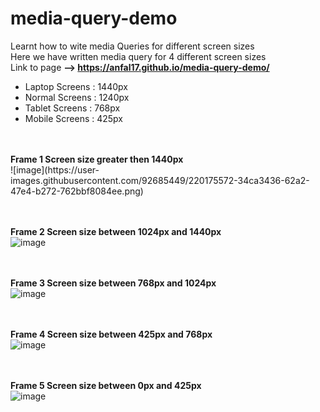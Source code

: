 ﻿# media-query-demo
Learnt how to wite media Queries for different screen sizes<br>
Here we have written media query for 4 different screen sizes<br>
Link to page <b> --> https://anfal17.github.io/media-query-demo/ </b> 
<ul>
<li>Laptop Screens : 1440px </li>
<li>Normal Screens : 1240px </li>
<li>Tablet Screens : 768px </li>
<li>Mobile Screens : 425px </li>
</ul>
<br><br>
<b>Frame 1 Screen size greater then 1440px </b> <br>
![image](https://user-images.githubusercontent.com/92685449/220175572-34ca3436-62a2-47e4-b272-762bbf8084ee.png)


<br><br>
<b>Frame 2 Screen size between 1024px and 1440px</b> <br>
![image](https://user-images.githubusercontent.com/92685449/220175182-46944722-72ac-449d-88e1-0265b36156b3.png)

<br><br>
<b>Frame 3 Screen size between 768px and 1024px</b> <br>
![image](https://user-images.githubusercontent.com/92685449/220175256-0c4711bb-7071-4de7-a8fe-c4472f5080ad.png)

<br><br>
<b>Frame 4 Screen size between 425px and 768px</b> <br>
![image](https://user-images.githubusercontent.com/92685449/220175386-4abd8ef5-85ea-4f3a-bc7a-acfdc3e31cad.png)

<br><br>
<b>Frame 5 Screen size between 0px and 425px</b> <br>
![image](https://user-images.githubusercontent.com/92685449/220175378-ec2e1529-9985-4265-90ba-4cb34bbaa24e.png)



